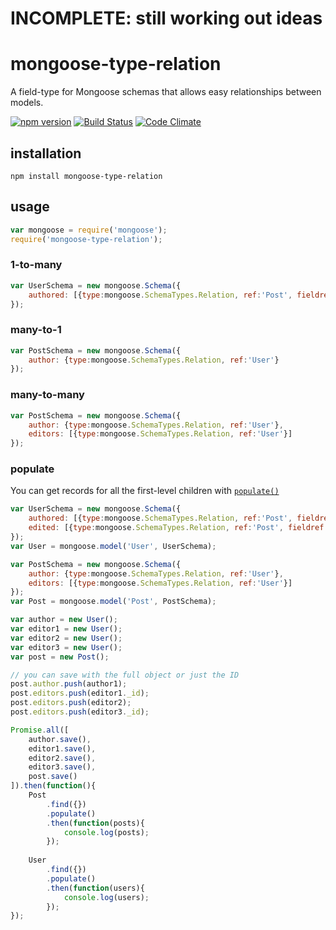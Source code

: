 # INCOMPLETE: still working out ideas

# mongoose-type-relation
A field-type for Mongoose schemas that allows easy relationships between models.

[![npm version](https://badge.fury.io/js/mongoose-type-relation.svg)](http://badge.fury.io/js/mongoose-type-relation)
[![Build Status](https://travis-ci.org/konsumer/mongoose-type-relation.svg?branch=master)](https://travis-ci.org/konsumer/mongoose-type-relation)
[![Code Climate](https://codeclimate.com/github/konsumer/mongoose-type-relation/badges/gpa.svg)](https://codeclimate.com/github/konsumer/mongoose-type-relation)

## installation

    npm install mongoose-type-relation


## usage

```javascript
var mongoose = require('mongoose');
require('mongoose-type-relation');
```

### 1-to-many

```javascript
var UserSchema = new mongoose.Schema({
    authored: [{type:mongoose.SchemaTypes.Relation, ref:'Post', fieldref: 'author'}]
});
```

### many-to-1

```javascript
var PostSchema = new mongoose.Schema({
    author: {type:mongoose.SchemaTypes.Relation, ref:'User'}
});
```

### many-to-many

```javascript
var PostSchema = new mongoose.Schema({
    author: {type:mongoose.SchemaTypes.Relation, ref:'User'},
    editors: [{type:mongoose.SchemaTypes.Relation, ref:'User'}]
});
```

### populate

You can get records for all the first-level children with [`populate()`](http://mongoosejs.com/docs/populate.html)

```javascript
var UserSchema = new mongoose.Schema({
    authored: [{type:mongoose.SchemaTypes.Relation, ref:'Post', fieldref: 'author'}],
    edited: [{type:mongoose.SchemaTypes.Relation, ref:'Post', fieldref: 'editors'}]
});
var User = mongoose.model('User', UserSchema);

var PostSchema = new mongoose.Schema({
    author: {type:mongoose.SchemaTypes.Relation, ref:'User'},
    editors: [{type:mongoose.SchemaTypes.Relation, ref:'User'}]
});
var Post = mongoose.model('Post', PostSchema);

var author = new User();
var editor1 = new User();
var editor2 = new User();
var editor3 = new User();
var post = new Post();

// you can save with the full object or just the ID
post.author.push(author1);
post.editors.push(editor1._id);
post.editors.push(editor2);
post.editors.push(editor3._id);

Promise.all([
    author.save(),
    editor1.save(),
    editor2.save(),
    editor3.save(),
    post.save()
]).then(function(){
    Post
        .find({})
        .populate()
        .then(function(posts){
            console.log(posts);
        });
    
    User
        .find({})
        .populate()
        .then(function(users){
            console.log(users);
        });
});

```
